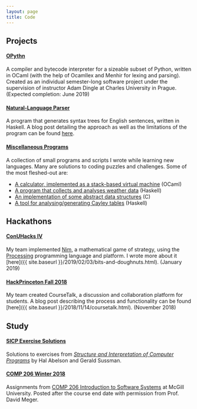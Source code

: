 ```yaml
---
layout: page
title: Code
---
```

## Projects

#### [OPythn](https://github.com/marcelgoh/opythn)
A compiler and bytecode interpreter for a sizeable subset of Python, written in OCaml (with the help of Ocamllex and Menhir for lexing and parsing). Created as an individual semester-long software project under the supervision of instructor Adam Dingle at Charles University in Prague. (Expected completion: June 2019)

#### [Natural-Language Parser](https://github.com/marcelgoh/nl-parser)
A program that generates syntax trees for English sentences, written in Haskell. A blog post detailing the approach as well as the limitations of the program can be found [here](https://marcelgoh.github.io/2018/08/12/naive-parser.html).

#### [Miscellaneous Programs](https://github.com/marcelgoh/misc-programs)
A collection of small programs and scripts I wrote while learning new languages. Many are solutions to coding puzzles and challenges. Some of the most fleshed-out are:
+ [A calculator, implemented as a stack-based virtual machine](https://github.com/marcelgoh/misc-programs/tree/master/ocaml/ocalc) (OCaml)
+ [A program that collects and analyses weather data](https://github.com/marcelgoh/misc-programs/tree/master/haskell/Borsuk-Ulam) (Haskell)
+ [An implementation of some abstract data structures](https://github.com/marcelgoh/misc-programs/tree/master/c/data_structures) (C)
+ [A tool for analysing/generating Cayley tables](https://github.com/marcelgoh/misc-programs/tree/master/haskell/Cayley)  (Haskell)

## Hackathons

#### [ConUHacks IV](https://github.com/conudihedral4/nim)
My team implemented [Nim](https://en.wikipedia.org/wiki/Nim), a mathematical game of strategy, using the [Processing](https://processing.org) programming language and platform. I wrote more about it [here]({{ site.baseurl }}/2019/02/03/bits-and-doughnuts.html). (January 2019)
#### [HackPrinceton Fall 2018](https://github.com/marcelgoh/hackprinceton-2018)
My team created CourseTalk, a discussion and collaboration platform for students. A blog post describing the process and functionality can be found [here]({{ site.baseurl }}/2018/11/14/coursetalk.html). (November 2018)

## Study

#### [SICP Exercise Solutions](https://github.com/marcelgoh/sicp-exercises)
Solutions to exercises from [*Structure and Interpretation of Computer Programs*](https://mitpress.mit.edu/sites/default/files/sicp/index.html) by Hal Abelson and Gerald Sussman.

#### [COMP 206 Winter 2018](https://github.com/marcelgoh/comp-206-winter-2018)
Assignments from [COMP 206 Introduction to Software Systems](https://www.mcgill.ca/study/2017-2018/courses/comp-206) at McGill University. Posted after the course end date with permission from Prof. David Meger.